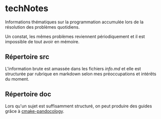 # techNotes

Informations thématiques sur la programmation accumulée lors de la résolution des problèmes quotidiens.

Un constat, les mêmes problèmes reviennent périodiquement et il est impossible de tout avoir en mémoire.

## Répertoire src

L'information brute est amassée dans les fichiers *info.md* et elle est structurée par rubrique en markdown selon mes préoccupations et intérêts du moment.

## Répertoire doc

Lors qu'un sujet est suffisamment structuré, on peut produire des guides grâce à [cmake-pandocology](https://github.com/vgonisanz/cmake-pandocology).

